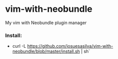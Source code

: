 vim-with-neobundle
==================

My vim with Neobundle plugin manager

### Install:

* curl -L https://github.com/josuesasilva/vim-with-neobundle/blob/master/install.sh | sh`
